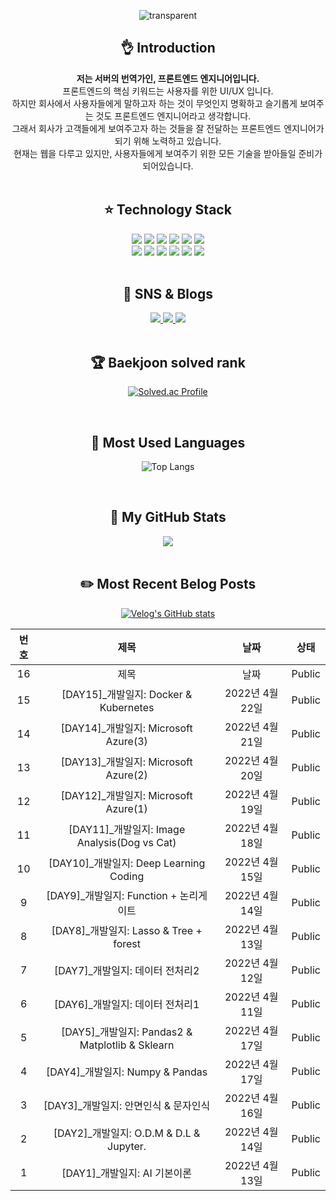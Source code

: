 <div align=center>

![transparent](https://capsule-render.vercel.app/api?type=transparent&fontColor=703ee5&text=I'm%20FrontEnd%20Developer&height=150&fontSize=60&desc=hanseungjune&descAlignY=75&descAlign=60)

</div>

<div align=center>
<h2>👌 Introduction</h2>
<strong>저는 서버의 번역가인, 프론트엔드 엔지니어입니다.</strong><br/>
프론트엔드의 핵심 키워드는 사용자를 위한 UI/UX 입니다. <br/>하지만 회사에서 사용자들에게 말하고자 하는 것이 무엇인지 명확하고 슬기롭게 보여주는 것도 프론트엔드 엔지니어라고 생각합니다. <br/>그래서 회사가 고객들에게 보여주고자 하는 것들을 잘 전달하는 프론트엔드 엔지니어가 되기 위해 노력하고 있습니다.<br/> 현재는 웹을 다루고 있지만, 사용자들에게 보여주기 위한 모든 기술을 받아들일 준비가 되어있습니다.
</div>

<br>

<div align=center>
<h2>⭐ Technology Stack </h2>
<img src="https://img.shields.io/badge/JavaScript-F7DF1E?style=flat&logo=JavaScript&logoColor=white" />
<img src="https://img.shields.io/badge/TypeScript-3178C6?style=flat&logo=TypeScript&logoColor=white" />
<img src="https://img.shields.io/badge/React-61DAFB?style=flat&logo=React&logoColor=white" />
<img src="https://img.shields.io/badge/Redux-764ABC?style=flat&logo=Redux&logoColor=white" />
<img src="https://img.shields.io/badge/Redux-saga-999999?style=flat&logo=Redux-saga&logoColor=white" />
<img src="https://img.shields.io/badge/Vue.js-4FC08D?style=flat&logo=Vue.js&logoColor=white" />
	<br>
<img src="https://img.shields.io/badge/CSS3-1572B6?style=flat&logo=CSS3&logoColor=white" />
<img src="https://img.shields.io/badge/styled-components-DB7093?style=flat&logo=styled-components&logoColor=white" />
<img src="https://img.shields.io/badge/HTML5-E34F26?style=flat&logo=HTML5&logoColor=white" />
<img src="https://img.shields.io/badge/Bootstrap-7952B3?style=flat&logo=Bootstrap&logoColor=white" />
<img src="https://img.shields.io/badge/Sass-CC6699?style=flat&logo=Sass&logoColor=white" />
<img src="https://img.shields.io/badge/Python-3776AB?style=flat&logo=Python&logoColor=white" />
</div>

<br>

<div align=center>
<h2>🎨 SNS & Blogs</h2>
<a href="https://www.instagram.com/just_chimii/">
<img src="https://img.shields.io/badge/Instagram-A100FF?style=flat&logo=Instagram&logoColor=white" />
</a>
<a href="https://velog.io/@hanseungjune">
<img src="https://img.shields.io/badge/Velog-4EE3C2?style=flat&logo=Velog&logoColor=white" />
</a>
<a href="https://www.notion.so/Portfolio-_hanseungjune-4b672cba8c42446aacc2c684c4f440c4">
<img src="https://img.shields.io/badge/Notion-000000?style=flat&logo=Notion&logoColor=white" />
</a>
</div>  

<br>

<div align=center>
<h2>🏆 Baekjoon solved rank</h2>

[![Solved.ac Profile](http://mazassumnida.wtf/api/generate_badge?boj=hanseungjune)](https://solved.ac/hanseungjune)<br/>

</div>

<br>

<div align="center">

<h2>💫 Most Used Languages</h2>

![Top Langs](https://github-readme-stats.vercel.app/api/top-langs/?username=hanseungjune&layout=compact)

<br>
	
<h2>💯 My GitHub Stats</h2>

<img src="https://github-readme-stats.vercel.app/api?username=hanseungjune&show_icons=true">

</div>

<br>

<div align=center>

<h2>✏️ Most Recent Belog Posts</h2>

[![Velog's GitHub stats](https://velog-readme-stats.vercel.app/api?name=hanseungjune)](https://velog.io/@hanseungjune/DAY10-2%EA%B0%9C%EB%B0%9C%EC%9D%BC%EC%A7%80-float-z-index)

|번호|제목|날짜|상태|
|:---:|:---:|:---:|:---:|
|16|제목|날짜|Public|
|15|[DAY15]_개발일지: Docker & Kubernetes|2022년 4월 22일|Public|
|14|[DAY14]_개발일지: Microsoft Azure(3)|2022년 4월 21일|Public|
|13|[DAY13]_개발일지: Microsoft Azure(2)|2022년 4월 20일|Public|
|12|[DAY12]_개발일지: Microsoft Azure(1)|2022년 4월 19일|Public|
|11|[DAY11]_개발일지: Image Analysis(Dog vs Cat)|2022년 4월 18일|Public|
|10|[DAY10]_개발일지: Deep Learning Coding|2022년 4월 15일|Public|
|9|[DAY9]_개발일지: Function + 논리게이트|2022년 4월 14일|Public|
|8|[DAY8]_개발일지: Lasso & Tree + forest|2022년 4월 13일|Public|
|7|[DAY7]_개발일지: 데이터 전처리2|2022년 4월 12일|Public|
|6|[DAY6]_개발일지: 데이터 전처리1|2022년 4월 11일|Public|
|5|[DAY5]_개발일지: Pandas2 & Matplotlib & Sklearn|2022년 4월 17일|Public|
|4|[DAY4]_개발일지: Numpy & Pandas|2022년 4월 17일|Public|
|3|[DAY3]_개발일지: 안면인식 & 문자인식|2022년 4월 16일|Public|
|2|[DAY2]_개발일지: O.D.M & D.L & Jupyter.|2022년 4월 14일|Public|
|1|[DAY1]_개발일지: AI 기본이론|2022년 4월 13일|Public|
	
</div>

<br>


